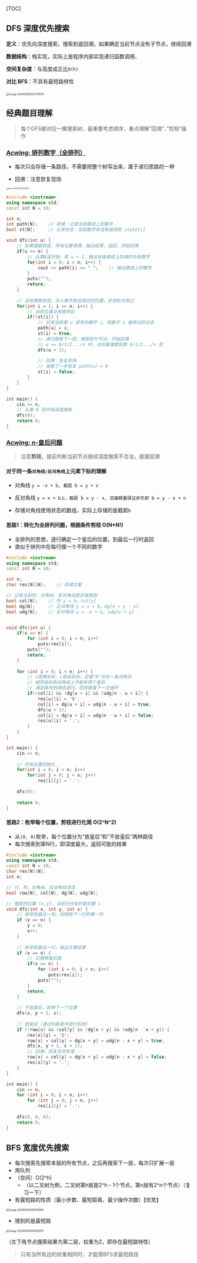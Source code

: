 [TOC]

## DFS 深度优先搜索

**定义**：优先向深度搜索，搜索到底回溯，如果确定当前节点没有子节点，继续回溯

**数据结构**：栈实现，实际上是程序内部实现递归函数调用、

**空间复杂度**：与高度成正比`O(h)`

**对比 BFS**：不具有最短路特性

​	<img src="./assets/image-20240306212737679.png" alt="image-20240306212737679" style="zoom:50%;" />



## 经典题目理解

> 每个DFS都对应一棵搜索树，最重要考虑顺序，重点理解”回溯“、”剪枝“操作

### [Acwing: 排列数字（全排列）](https://www.acwing.com/problem/content/844/)

- 每次只会存储一条路径，不需要把整个树写出来，属于递归思路的一种

- 回溯：注意恢复现场

<img src="./assets/image-20240306213358740.png" alt="image-20240306213358740" style="zoom:30%;" />

```cpp
#include <iostream>
using namespace std;
const int N = 10;

int n;
int path[N];    // 存储：记录当前路径上的数字
bool st[N];     // 记录状态：当前数字有没有被用到 state[i]

void dfs(int u) {
    // 如果搜索到底，所有位置填满，输出结果，返回，开始回溯
    if(u == n) {
        // 从第0层开始，即 u = 1，输出该条路径上存储的所有数字
        for(int i = 0; i < n; i++) {
            cout << path[i] << " ";    // 输出路径上的数字
        }   
        puts("");
        return;
    }
    
    // 没有搜索到底，存入数字到没用过的位置，状态标为用过
    for(int i = 1; i <= n; i++) {
        // 当前位置没有被用到
        if(!st[i]) {
            // 记录当前第 u 层存的数字 i，和数字 i 被用过的状态
            path[u] = i;
            st[i] = true;
            // 递归搜索下一层，搜索到叶节点，开始回溯
            // u == 0/1/2.../n 时，对应着搜索到第 0/1/2.../n 层
            dfs(u + 1); 
            
            // 回溯：恢复现场
            // 省略了一步恢复 path[u] = 0
            st[i] = false;
        }
    }
}

int main() {
    cin >> n;
    // 从第 0 层开始深度搜索
    dfs(0);
    return 0;
}
```



### [Acwing: n-皇后问题](https://www.acwing.com/problem/content/845/)

> 注意**剪枝**，提前判断当前节点继续深度搜索不合法，直接回溯

#### **对于同一条`对角线/反对角线`上元素下标的理解**

- 对角线 `y = -x + b, 截距 b = y + x`

- 反对角线 `y = x + b上，截距 b = y - x, 加偏移量保证非负即 b = y - x + n`
- 存储对角线使用状态的数组，实际上存储的是截距`b`



#### **思路1：转化为全排列问题，根据条件剪枝	O(N*N!)**

- 全排列的思想，逐行确定一个皇后的位置，到最后一行时返回
- 类似于排列中在每行摆一个不同的数字

```cpp
#include <iostream>
using namespace std;
const int N = 10;

int n;
char res[N][N];    // 存储方案

// 记录当前列、对角线、反对角线是否被用到
bool col[N];    // 列 y = b，col[y]
bool dg[N];     // 正对角线 y = x + b，dg[n + y - x]
bool udg[N];    // 反对角线 y = -x + b, udg[x + y]


void dfs(int u) {
    if(u == n) {
        for (int i = 0; i < n; i++)
            puts(res[i]);
        puts("");
        return;
    }
    
    for (int i = 0; i < n; i++) {
        // u是横坐标，i是纵坐标，定值"b"对应一条对角线
        // 相同坐标系对角线上不能有两个皇后
        // 满足条件的继续递归，否则直接下一次循环
        if(!col[i] && !dg[u + i] && !udg[n - u + i]) {
            res[u][i] = 'Q';
            col[i] = dg[u + i] = udg[n - u + i] = true;
            dfs(u + 1);
            col[i] = dg[u + i] = udg[n - u + i] = false;
            res[u][i] = '.';
        }
    }
}

int main() {
    cin >> n;
    
    // 所有位置初始化
    for(int i = 0; i < n; i++)
        for(int j = 0; j < n; j++)
            res[i][j] = '.';
    
    dfs(0);
    
    return 0;
}
```



#### **思路2：枚举每个位置，剪枝进行化简	O(2^N^2)**	

- 从`(0, 0)`枚举，每个位置分为”放皇后“和”不放皇后“两种路径
- 每次搜索到第N行，即深度最大，返回可能的结果

```cpp
#include <iostream>
using namespace std;
const int N = 10;
char res[N][N];
int n;

// 行、列、对角线、反对角线状态
bool row[N], col[N], dg[N], udg[N];

// 搜索的位置 (x,y)，当前已经有的皇后数 s
void dfs(int x, int y, int s) {
    // 枚举到最后一列，则转到下一行的第一列
    if (y == n) {
        y = 0;  
        x++;
    }
    
    // 枚举到最后一行，输出方案结果
    if (x == n) {
        // 已摆够皇后数
        if(s == n) {
            for (int i = 0; i < n; i++) 
                puts(res[i]);
            puts("");
        }
        return;
    }
    
    // 不放皇后，枚举下一个位置
    dfs(x, y + 1, s);
    
    // 放皇后（通过判断条件进行剪枝）
    if (!row[x] && !col[y] && !dg[x + y] && !udg[n - x + y]) {
        res[x][y] = 'Q';
        row[x] = col[y] = dg[x + y] = udg[n - x + y] = true;
        dfs(x, y + 1, s + 1);
        // 回溯，恢复状态和值
        row[x] = col[y] = dg[x + y] = udg[n - x + y] = false;
        res[x][y] = '.';
    }
}

int main() {
    cin >> n;
    for (int i = 0; i < n; i++)
        for (int j = 0; j < n; j++)
            res[i][j] = '.';
    
    dfs(0, 0, 0);
    return 0;
}
```





## BFS 宽度优先搜索

- 每次搜索先搜索本层的所有节点，之后再搜索下一层，每次只扩展一层
- 用队列
- （空间）O(2^h)
    - （以二叉树为例，二叉树第h层是2^h - 1个节点，第n层有2^n个节点）（复习一下）
- 有最短路的性质（最小步数、最短距离、最少操作次数）【优势】

<img src="/Users/jk/Desktop/Coding/myblog/source/_posts/algo/assets/image-20240305091315595.png" alt="image-20240305091315595" style="zoom:50%;" />

- 搜到的是最短路

<img src="/Users/jk/Desktop/Coding/myblog/source/_posts/algo/assets/image-20240305091426741.png" alt="image-20240305091426741" style="zoom:50%;" />

（左下角节点搜索结果为第二层，权重为2，即存在最短路特性）

> 只有当所有边的权重相同时，才能用BFS求最短路径





































